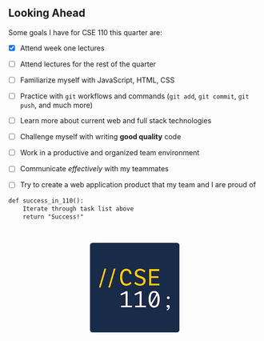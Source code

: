 ## Looking Ahead
  
Some goals I have for CSE 110 this quarter are:
- [x] Attend week one lectures
- [ ] Attend lectures for the rest of the quarter
- [ ] Familiarize myself with JavaScript, HTML, CSS
- [ ] Practice with `git` workflows and commands (`git add`, `git commit`, `git push`, and much more)
- [ ] Learn more about current web and full stack technologies
- [ ] Challenge myself with writing **good quality** code
- [ ] Work in a productive and organized team environment
- [ ] Communicate *effectively* with my teammates
- [ ] Try to create a web application product that my team and I are proud of


``` 
def success_in_110():
    Iterate through task list above
    return "Success!"
```
<br>

<p align="center">
  <img src="./assets/cse_110_logo.png"/>
</p>


